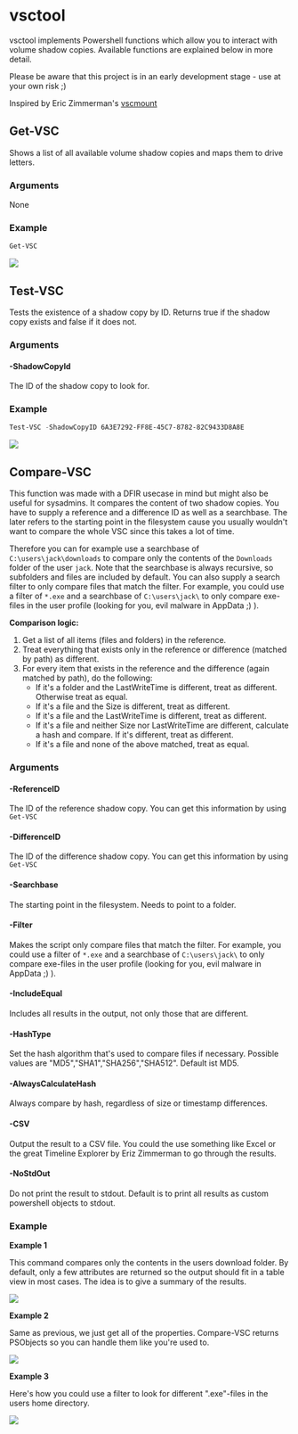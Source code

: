 # vsctool
vsctool implements Powershell functions which allow you to interact with volume shadow copies. Available functions are explained below in more detail.

Please be aware that this project is in an early development stage - use at your own risk ;)

Inspired by Eric Zimmerman's [vscmount](https://github.com/EricZimmerman/VSCMount)

## Get-VSC

Shows a list of all available volume shadow copies and maps them to drive letters.

### Arguments

None

### Example

``` powershell
Get-VSC
```

<img src="https://user-images.githubusercontent.com/7213829/180279022-483ca200-aa22-4c1d-ba9a-6352464670e8.png">



## Test-VSC

Tests the existence of a shadow copy by ID. Returns true if the shadow copy exists and false if it does not.

### Arguments

#### -ShadowCopyId

The ID of the shadow copy to look for.

### Example

``` powershell
Test-VSC -ShadowCopyID 6A3E7292-FF8E-45C7-8782-82C9433D8A8E
```

<img src="https://user-images.githubusercontent.com/7213829/180279089-e64f5861-fb2d-43be-845c-b4a945051838.png">



## Compare-VSC

This function was made with a DFIR usecase in mind but might also be useful for sysadmins. It compares the content of two shadow copies. You have to supply a reference and a difference ID as well as a searchbase. The later refers to the starting point in the filesystem cause you usually wouldn't want to compare the whole VSC since this takes a lot of time.

Therefore you can for example use a searchbase of `C:\users\jack\downloads` to compare only the contents of the `Downloads` folder of the user `jack`. Note that the searchbase is always recursive, so subfolders and files are included by default.
You can also supply a search filter to only compare files that match the filter. For example, you could use a filter of `*.exe` and a searchbase of `C:\users\jack\` to only compare exe-files in the user profile (looking for you, evil malware in AppData ;) ).

**Comparison logic:**

1. Get a list of all items (files and folders) in the reference.
2. Treat everything that exists only in the reference or difference (matched by path) as different.
3. For every item that exists in the reference and the difference (again matched by path), do the following:
    * If it's a folder and the LastWriteTime is different, treat as different. Otherwise treat as equal.
    * If it's a file and the Size is different, treat as different.
    * If it's a file and the LastWriteTime is different, treat as different.
    * If it's a file and neither Size nor LastWriteTime are different, calculate a hash and compare. If it's different, treat as different.
    * If it's a file and none of the above matched, treat as equal.

### Arguments

#### -ReferenceID

The ID of the reference shadow copy. You can get this information by using `Get-VSC`

#### -DifferenceID

The ID of the difference shadow copy. You can get this information by using `Get-VSC`

#### -Searchbase

The starting point in the filesystem. Needs to point to a folder.

#### -Filter

Makes the script only compare files that match the filter. For example, you could use a filter of `*.exe` and a searchbase of `C:\users\jack\` to only compare exe-files in the user profile (looking for you, evil malware in AppData ;) ).

#### -IncludeEqual

Includes all results in the output, not only those that are different.

#### -HashType

Set the hash algorithm that's used to compare files if necessary. Possible values are "MD5","SHA1","SHA256","SHA512". Default ist MD5.

#### -AlwaysCalculateHash

Always compare by hash, regardless of size or timestamp differences.

#### -CSV

Output the result to a CSV file. You could the use something like Excel or the great Timeline Explorer by Eriz Zimmerman to go through the results.

#### -NoStdOut

Do not print the result to stdout. Default is to print all results as custom powershell objects to stdout.


### Example

**Example 1**

This command compares only the contents in the users download folder. By default, only a few attributes are returned so the output should fit in a table view in most cases. The idea is to give a summary of the results.

<img src="https://user-images.githubusercontent.com/7213829/180279626-c7d512f9-76f0-4a38-b7f5-ce2ad3477682.png">

**Example 2**

Same as previous, we just get all of the properties. Compare-VSC returns PSObjects so you can handle them like you're used to.

<img src="https://user-images.githubusercontent.com/7213829/180281001-b64863e4-1e36-4efc-9d90-7ce5458f5b63.png">

**Example 3**

Here's how you could use a filter to look for different ".exe"-files in the users home directory.

<img src="https://user-images.githubusercontent.com/7213829/180283747-88158ffc-422b-4419-a99f-a0aae1468108.png">